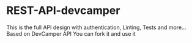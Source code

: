 # REST-API-devcamper
This is the full API design with authentication, Linting, Tests and more... Based on DevCamper API
You can fork it and use it
